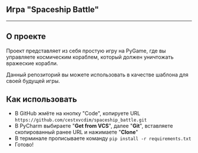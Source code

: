 ## Игра "Spaceship Battle"

---

## О проекте
Проект представляет из себя простую игру на PyGame, где вы управляете космическим кораблем, который должен уничтожать вражеские корабли.

Данный репозиторий вы можете использовать в качестве шаблона для своей будущей игры.

## Как использовать
- В GitHub жмёте на кнопку "Code", копируете URL `https://github.com/cestxvcdim/spaceship_battle.git`
- В PyCharm выбираете "**Get from VCS**", далее "**Git**", вставляете скопированный ранее URL и нажимаете "**Clone**" 
- В терминале прописываете команду `pip install -r requirements.txt`
- Готово!
